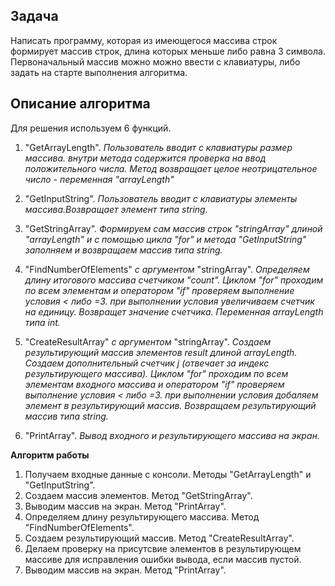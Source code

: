**Задача**
---
Написать программу, которая из имеющегося массива строк формирует массив строк, длина которых меньше либо равна 3 символа. Первоначальный массив можно можно ввести с клавиатуры, либо задать на старте выполнения алгоритма.

**Описание алгоритма**
---
Для решения используем 6 функций.

1. "GetArrayLength". *Пользователь вводит с клавиатуры размер массива. внутри метода содержится проверка на ввод положительного числа. Метод возвращает целое неотрицательное число - переменная "arrayLength"*

2. "GetInputString". *Пользователь вводит с клавиатуры элементы массива.Возвращает элемент типа string.*

3. "GetStringArray". *Формируем сам массив строк "stringArray" длиной "arrayLength" и с помощью цикла "for" и метода "GetInputString" заполняем и возвращаем массив типа string.*

4. "FindNumberOfElements" *с аргументом* "stringArray". *Определяем длину итогового массива  счетчиком "count". Циклом "for" проходим по всем элементам и оператором "if" проверяем выполнение условия < либо =3. при выполнении условия увеличиваем счетчик на единицу. Возвращет значение счетчика. Переменная arrayLength типа int.*

5. "CreateResultArray" *с аргументом* "stringArray". *Создаем результирующий массив элементов result длиной arrayLength. Создаем дополнительный счетчик j (отвечает за индекс результирующего массива). Циклом "for" проходим по всем элементам входного массива и оператором "if" проверяем выполнение условия < либо =3. при выполнении условия добаляем элемент в результирующий массив. Возвращаем результирующий массив типа string.*

 6. "PrintArray". *Вывод входного и результирующего массива на экран.*

**Алгоритм работы**
1. Получаем входные данные с консоли. Методы "GetArrayLength" и "GetInputString".
2. Создаем массив элементов. Метод "GetStringArray".
3. Выводим массив на экран. Метод "PrintArray".
3. Определяем длину результирующего массива. Метод "FindNumberOfElements".
4. Создаем результирующий массив. Метод "CreateResultArray".
5. Делаем проверку на присутсвие элементов в результирующем массиве для исправления ошибки вывода, если массив пустой.
6. Выводим массив на экран. Метод "PrintArray".


